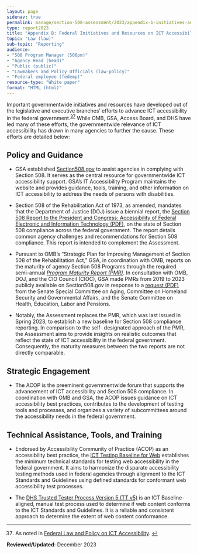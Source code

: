 ```yaml
---
layout: page
sidenav: true
permalink: manage/section-508-assessment/2023/appendix-b-initiatives-and-resources/
type: report2023
title: "Appendix B: Federal Initiatives and Resources on ICT Accessibility"
topic: "Law (law)"
sub-topic: "Reporting"
audience:
- "508 Program Manager (508pm)"
- "Agency Head (head)"
- "Public (public)"
- "Lawmakers and Policy Officials (law-policy)"
- "Federal employee (fedemp)"
resource-type: "White paper"
format: "HTML (html)"
---
```

Important governmentwide initiatives and resources have developed out of the legislative and executive branches’ efforts to advance ICT accessibility in the federal government.<sup><a href="#fn37" id="fr37">37</a></sup> While OMB, GSA, Access Board, and DHS have led many of these efforts, the governmentwide relevance of ICT accessibility has drawn in many agencies to further the cause. These efforts are detailed below:

## Policy and Guidance

* GSA established [Section508.gov](https://www.section508.gov/about-us/) to assist agencies in complying with Section 508. It serves as the central resource for governmentwide ICT accessibility support. GSA’s IT Accessibility Program maintains the website and provides guidance, tools, training, and other information on ICT accessibility to address the needs of persons with disabilities.

* Section 508 of the Rehabilitation Act of 1973, as amended, mandates that the Department of Justice (DOJ) issue a biennial report, the <a href="https://www.justice.gov/crt/page/file/1569331/download" target="_blank">Section 508 Report to the President and Congress: Accessibility of Federal Electronic and Information Technology (PDF)</a>, on the state of Section 508 compliance across the federal government. The report details common agency challenges and recommendations for Section 508 compliance. This report is intended to complement the Assessment.

* Pursuant to OMB’s “Strategic Plan for Improving Management of Section 508 of the Rehabilitation Act,” GSA, in coordination with OMB, reports on the maturity of agency Section 508 Programs through the required semi-annual [_Program Maturity Report (PMR)_](https://www.section508.gov/manage/pmr/). In consultation with OMB, DOJ, and the CIO Council (CIOC), GSA made PMRs from 2019 to 2023 publicly available on Section508.gov in response to a <a href="https://www.aging.senate.gov/imo/media/doc/letter_to_gsa_administrator_robin_carnahan_re_section_508_compliance.pdf" target="_blank">request (PDF)</a> from the Senate Special Committee on Aging, Committee on Homeland Security and Governmental Affairs, and the Senate Committee on Health, Education, Labor and Pensions.

* Notably, the Assessment replaces the PMR, which was last issued in Spring 2023, to establish a new baseline for Section 508 compliance reporting. In comparison to the self- designated approach of the PMR, the Assessment aims to provide insights on realistic outcomes that reflect the state of ICT accessibility in the federal government. Consequently, the maturity measures between the two reports are not directly comparable.

## Strategic Engagement

 * The ACOP is the preeminent governmentwide forum that supports the advancement of ICT accessibility and Section 508 compliance. In coordination with OMB and GSA, the ACOP issues guidance on ICT accessibility best practices, contributes to the development of testing tools and processes, and organizes a variety of subcommittees around the accessibility needs in the federal government.

## Technical Assistance, Tools, and Training

* Endorsed by Accessibility Community of Practice (ACOP) as an accessibility best practice, the <a href="https://ictbaseline.access-board.gov/" target="_blank">ICT Testing Baseline for Web</a> establishes the minimum technical standards for testing web accessibility in the federal government. It aims to harmonize the disparate accessibility testing methods used in federal agencies through alignment to the ICT Standards and Guidelines using defined standards for conformant web accessibility test processes.

* The <a href="https://www.dhs.gov/trusted-tester" target="_blank">DHS Trusted Tester Process Version 5 (TT v5)</a> is an ICT Baseline-aligned, manual test process used to determine if web content conforms to the ICT Standards and Guidelines. It is a reliable and consistent approach to determine the extent of web content conformance.

--- 

<div>
    <h2 style="position: absolute; clip: rect(0 0 0 0); visibility: hidden; opacity: 0;" id="footnote-label">Footnotes</h2>
    <ol start="37">
        <li id="fn37">As noted in <a href="{{site.baseurl}}manage/section-508-assessment/2023/background/#federal-law-and-policy-on-ict-accessibility">Federal Law and Policy on ICT Accessibility</a>. <a href="#fr37" aria-label="Back to content">↩</a></li>
    </ol>
</div>

**Reviewed/Updated**: December 2023